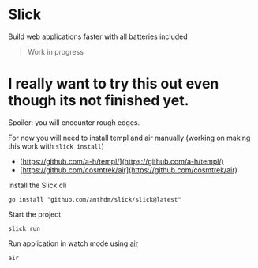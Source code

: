 # Slick

Build web applications faster with all batteries included

> Work in progress

# I really want to try this out even though its not finished yet.

Spoiler: you will encounter rough edges.

For now you will need to install templ and air manually (working on making this work with `slick install`)

- [https://github.com/a-h/templ/](https://github.com/a-h/templ/)
- [https://github.com/cosmtrek/air](https://github.com/cosmtrek/air)

Install the Slick cli

```
go install "github.com/anthdm/slick/slick@latest"
```

Start the project

```
slick run
```

Run application in watch mode using [air](https://github.com/cosmtrek/air)

```
air
```

